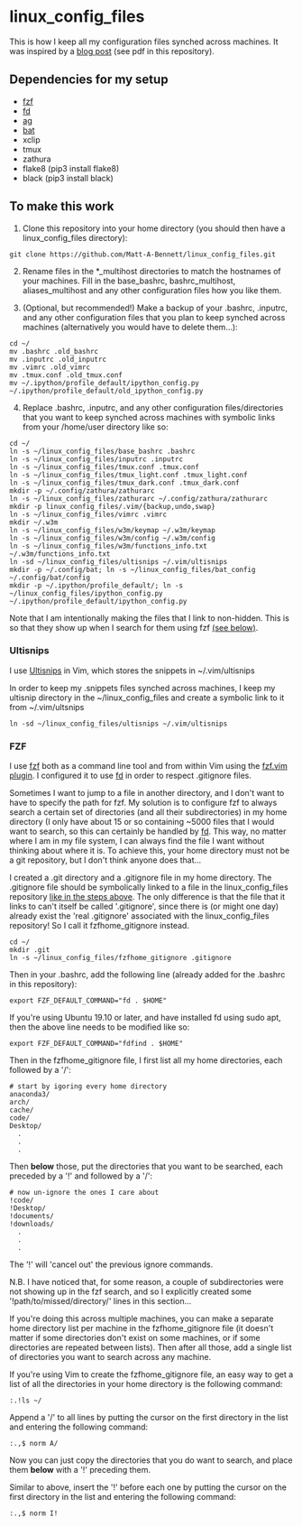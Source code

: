 # linux_config_files

This is how I keep all my configuration files synched across machines. It was
inspired by a [blog
post](https://rafaelc.org/tech/p/a-way-to-organize-your-bash-aliases-on-multiple-hosts/)
(see pdf in this repository).

## Dependencies for my setup
 - [fzf](https://github.com/junegunn/fzf)
 - [fd](https://github.com/sharkdp/fd#benchmark)
 - [ag](https://github.com/ggreer/the_silver_searcher)
 - [bat](https://github.com/sharkdp/bat)
 - xclip
 - tmux
 - zathura
 - flake8 (pip3 install flake8)
 - black (pip3 install black)

## To make this work

1) Clone this repository into your home directory (you should then have a
linux_config_files directory):

```shell
git clone https://github.com/Matt-A-Bennett/linux_config_files.git
```

2) Rename files in the \*\_multihost directories to match the hostnames of your
machines. Fill in the base_bashrc, bashrc_multihost, aliases_multihost and any
other configuration files how you like them.

3) (Optional, but recommended!) Make a backup of your .bashrc, .inputrc, and
any other configuration files that you plan to keep synched across machines
(alternatively you would have to delete them...):
```shell
cd ~/
mv .bashrc .old_bashrc
mv .inputrc .old_inputrc
mv .vimrc .old_vimrc
mv .tmux.conf .old_tmux.conf
mv ~/.ipython/profile_default/ipython_config.py ~/.ipython/profile_default/old_ipython_config.py
```

4) Replace .bashrc, .inputrc, and any other configuration files/directories
that you want to keep synched across machines with symbolic links from your
/home/user directory like so:

```shell
cd ~/
ln -s ~/linux_config_files/base_bashrc .bashrc
ln -s ~/linux_config_files/inputrc .inputrc
ln -s ~/linux_config_files/tmux.conf .tmux.conf
ln -s ~/linux_config_files/tmux_light.conf .tmux_light.conf
ln -s ~/linux_config_files/tmux_dark.conf .tmux_dark.conf
mkdir -p ~/.config/zathura/zathurarc
ln -s ~/linux_config_files/zathurarc ~/.config/zathura/zathurarc
mkdir -p linux_config_files/.vim/{backup,undo,swap}
ln -s ~/linux_config_files/vimrc .vimrc
mkdir ~/.w3m
ln -s ~/linux_config_files/w3m/keymap ~/.w3m/keymap
ln -s ~/linux_config_files/w3m/config ~/.w3m/config
ln -s ~/linux_config_files/w3m/functions_info.txt ~/.w3m/functions_info.txt 
ln -sd ~/linux_config_files/ultisnips ~/.vim/ultisnips
mkdir -p ~/.config/bat; ln -s ~/linux_config_files/bat_config ~/.config/bat/config
mkdir -p ~/.ipython/profile_default/; ln -s ~/linux_config_files/ipython_config.py ~/.ipython/profile_default/ipython_config.py
```

Note that I am intentionally making the files that I link to non-hidden. This
is so that they show up when I search for them using fzf [(see below)](#fzf).

### Ultisnips
I use [Ultisnips](https://github.com/SirVer/ultisnips) in Vim, which stores the
snippets in ~/.vim/ultisnips

In order to keep my .snippets files synched across machines, I keep my ultisnip
directory in the ~/linux_config_files and create a symbolic link to it from
~/.vim/ultsnips

```shell
ln -sd ~/linux_config_files/ultisnips ~/.vim/ultisnips
```
### FZF
I use [fzf](https://github.com/junegunn/fzf) both as a command line tool and
from within Vim using the [fzf.vim
plugin](https://github.com/junegunn/fzf.vim). I configured it to use
[fd](https://github.com/sharkdp/fd#benchmark) in order to
respect .gitignore files.

Sometimes I want to jump to a file in another directory, and I don't want to
have to specify the path for fzf. My solution is to configure fzf to always
search a certain set of directories (and all their subdirectories) in my home
directory (I only have about 15 or so containing ~5000 files that I would want
to search, so this can certainly be handled by
[fd](https://github.com/sharkdp/fd#benchmark). This way, no
matter where I am in my file system, I can always find the file I want without
thinking about where it is. To achieve this, your home directory must not be a
git repository, but I don't think anyone does that...

I created a .git directory and a .gitignore file in my home directory. The
.gitignore file should be symbolically linked to a file in the
linux_config_files repository [like in the steps above](#to-make-this-work).
The only difference is that the file that it links to can't itself be called
'.gitignore', since there is (or might one day) already exist the 'real
.gitignore' associated with the linux_config_files repository! So I call it
fzfhome_gitignore instead.

```shell
cd ~/
mkdir .git
ln -s ~/linux_config_files/fzfhome_gitignore .gitignore
```

Then in your .bashrc, add the following line (already added for the .bashrc in
this repository):
```shell
export FZF_DEFAULT_COMMAND="fd . $HOME"
```

If you're using Ubuntu 19.10 or later, and have installed fd using sudo apt,
then the above line needs to be modified like so:
```shell
export FZF_DEFAULT_COMMAND="fdfind . $HOME"
```

Then in the fzfhome_gitignore file, I first list all my home directories, each
followed by a '/':
```shell
# start by igoring every home directory
anaconda3/
arch/
cache/
code/
Desktop/
  .
  .
  .
```

Then **below** those, put the directories that you want to be searched, each
preceded by a '!' and followed by a '/':

```shell
# now un-ignore the ones I care about
!code/
!Desktop/
!documents/
!downloads/
  .
  .
  .
```

The '!' will 'cancel out' the previous ignore commands.

N.B. I have noticed that, for some reason, a couple of subdirectories were not
showing up in the fzf search, and so I explicitly created some
'!path/to/missed/directory/' lines in this section...

If you're doing this across multiple machines, you can make a separate home
directory list per machine in the fzfhome_gitignore file (it doesn't matter if
some directories don't exist on some machines, or if some directories are
repeated between lists). Then after all those, add a single list of directories
you want to search across any machine.

If you're using Vim to create the fzfhome_gitignore file, an easy way to get a
list of all the directories in your home directory is the following command:
```shell
:.!ls ~/
```

Append a '/' to all lines by putting the cursor on the first directory in the
list and entering the following command:
```shell
:.,$ norm A/
```

Now you can just copy the directories that you do want to search, and place
them **below** with a '!' preceding them.

Similar to above, insert the '!' before each one by putting the cursor on the
first directory in the list and entering the following command:
```shell
:.,$ norm I!
```
